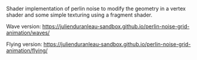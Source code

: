 Shader implementation of perlin noise to modify the geometry in a vertex shader and some simple texturing using a fragment shader.

Wave version: https://julienduranleau-sandbox.github.io/perlin-noise-grid-animation/waves/

Flying version: https://julienduranleau-sandbox.github.io/perlin-noise-grid-animation/flying/
